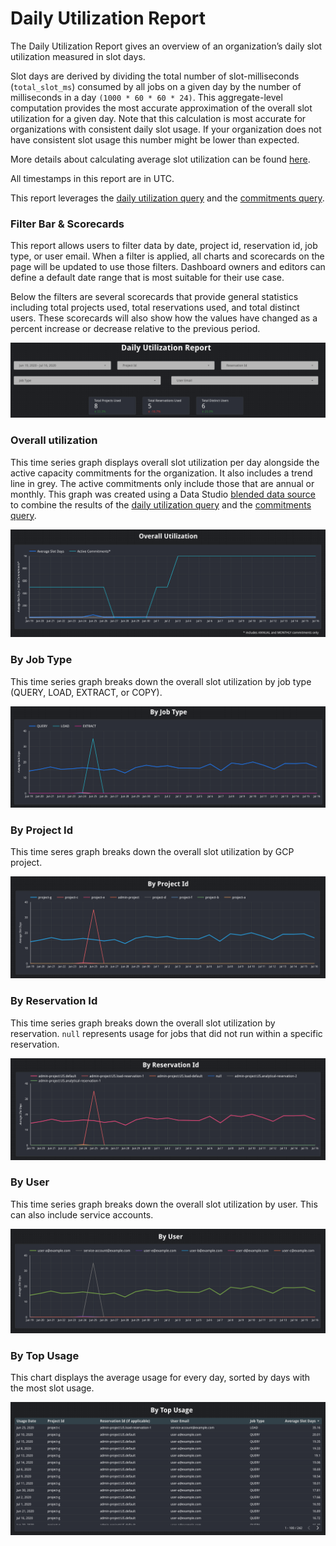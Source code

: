 # Daily Utilization Report
The Daily Utilization Report gives an overview of an organization’s daily slot utilization measured in slot days.

Slot days are derived by dividing the total number of slot-milliseconds (`total_slot_ms`) consumed by all jobs on a given day by the number of milliseconds in a day `(1000 * 60 * 60 * 24)`. This aggregate-level computation provides the most accurate approximation of the overall slot utilization for a given day. Note that this calculation is most accurate for organizations with consistent daily slot usage. If your organization does not have consistent slot usage this number might be lower than expected.

More details about calculating average slot utilization can be found [here](https://cloud.google.com/bigquery/docs/information-schema-jobs#examples).

All timestamps in this report are in UTC.

This report leverages the [daily utilization query](../sql/daily_utilization.sql) and the [commitments query](../sql/daily_commitments.sql).

### Filter Bar & Scorecards
This report allows users to filter data by date, project id, reservation id, job type, or user email. When a filter is applied, all charts and scorecards on the page will be updated to use those filters. Dashboard owners and editors can define a default date range that is most suitable for their use case.

Below the filters are several scorecards that provide general statistics including total projects used, total reservations used, and total distinct users. These scorecards will also show how the values have changed as a percent increase or decrease relative to the previous period.

![Filter Bar and Scorecards](../images/daily_utilization/filters_and_scorecards.png)

### Overall utilization
This time series graph displays overall slot utilization per day alongside the active capacity commitments for the organization. It also includes a trend line in grey. The active commitments only include those that are annual or monthly. This graph was created using a Data Studio [blended data source](https://support.google.com/datastudio/answer/9061421?hl=en) to combine the results of the [daily utilization query](../sql/daily_utilization.sql) and the [commitments query](../sql/daily_commitments.sql).

![Overall Utilization](../images/daily_utilization/overall.png)

### By Job Type
This time series graph breaks down the overall slot utilization by job type (QUERY, LOAD, EXTRACT, or COPY).

![By Job Type](../images/daily_utilization/by_job_type.png)

### By Project Id
This time seres graph breaks down the overall slot utilization by GCP project.

![By Project](../images/daily_utilization/by_project.png)

### By Reservation Id
This time series graph breaks down the overall slot utilization by reservation. `null` represents usage for jobs that did not run within a specific reservation.

![By Reservation Id](../images/daily_utilization/by_reservation.png)

### By User
This time series graph breaks down the overall slot utilization by user. This can also include service accounts.

![By User](../images/daily_utilization/by_user.png)

### By Top Usage
This chart displays the average usage for every day, sorted by days with the most slot usage.

![By Top Usage](../images/daily_utilization/by_top_usage.png)
